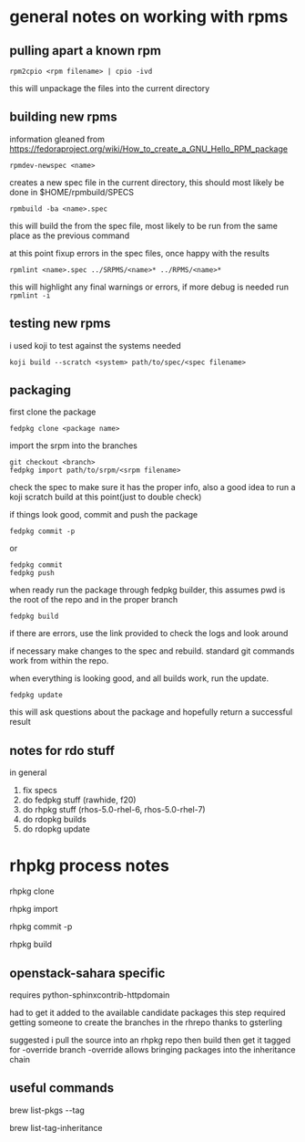 general notes on working with rpms
====

pulling apart a known rpm
----

    rpm2cpio <rpm filename> | cpio -ivd 

this will unpackage the files into the current directory


building new rpms
----

information gleaned from https://fedoraproject.org/wiki/How_to_create_a_GNU_Hello_RPM_package

    rpmdev-newspec <name>

creates a new spec file in the current directory, this should most likely be
done in $HOME/rpmbuild/SPECS

    rpmbuild -ba <name>.spec

this will build the from the spec file, most likely to be run from the same
place as the previous command

at this point fixup errors in the spec files, once happy with the results

    rpmlint <name>.spec ../SRPMS/<name>* ../RPMS/<name>*

this will highlight any final warnings or errors, if more debug is needed run
`rpmlint -i`


testing new rpms
----

i used koji to test against the systems needed

    koji build --scratch <system> path/to/spec/<spec filename>


packaging
----

first clone the package

    fedpkg clone <package name>

import the srpm into the branches

    git checkout <branch>
    fedpkg import path/to/srpm/<srpm filename>

check the spec to make sure it has the proper info, also a good idea to run a
koji scratch build at this point(just to double check)

if things look good, commit and push the package

    fedpkg commit -p

or

    fedpkg commit
    fedpkg push

when ready run the package through fedpkg builder, this assumes pwd is the
root of the repo and in the proper branch

    fedpkg build

if there are errors, use the link provided to check the logs and look around

if necessary make changes to the spec and rebuild. standard git commands work
from within the repo.

when everything is looking good, and all builds work, run the update.

    fedpkg update

this will ask questions about the package and hopefully return a successful
result

notes for rdo stuff
----

in general

1. fix specs
2. do fedpkg stuff (rawhide, f20)
3. do rhpkg stuff (rhos-5.0-rhel-6, rhos-5.0-rhel-7)
4. do rdopkg builds
5. do rdopkg update


rhpkg process notes
====

rhpkg clone

rhpkg import

rhpkg commit -p

rhpkg build


openstack-sahara specific
----

requires python-sphinxcontrib-httpdomain

had to get it added to the available candidate packages
this step required getting someone to create the branches in the rhrepo
thanks to gsterling

suggested i pull the source into an rhpkg repo then build
then get it tagged for -override branch
-override allows bringing packages into the inheritance chain


useful commands
----

brew list-pkgs --tag

brew list-tag-inheritance
